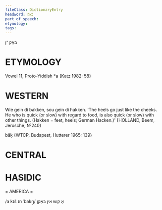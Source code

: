 ```yaml
---
fileClass: DictionaryEntry
headword: באַק
part_of_speech: 
etymology: 
tags: 
---
```

באַק
־ן

ETYMOLOGY
===========
Vowel 11, Proto-Yiddish *a
{Katz 1982: 58}

WESTERN
========

Wie gein di bakken, sou gein di hakken. 'The heels go just like the cheeks. He who is quick (or slow) with regard to food, is also quick (or slow) with other things. (Hakken = feet, heels; German Hacken.)' {HOLLAND, Beem, Jerosche, №240}

băḳ {WTCP, Budapest, Hutterer 1965: 139}

CENTRAL
========

HASIDIC
=======
= AMERICA = 

/a kɪš ɪn ˈbakŋ̩/ אַ קוש אין באַקן